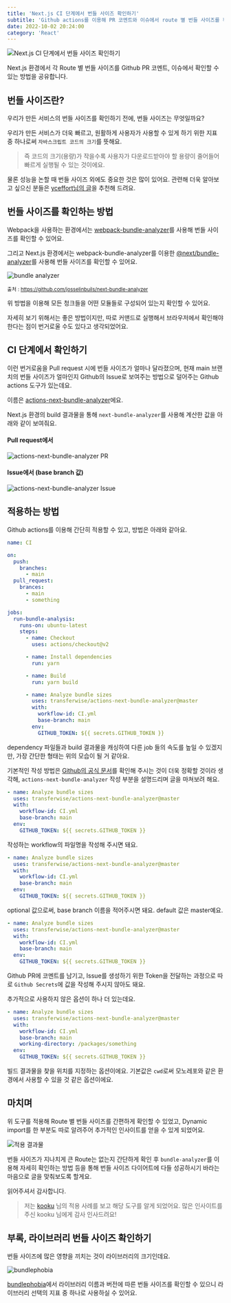 ```yaml
---
title: 'Next.js CI 단계에서 번들 사이즈 확인하기'
subtitle: 'Github actions를 이용해 PR 코멘트와 이슈에서 route 별 번들 사이즈를 확인하는 법을 공유합니다.'
date: 2022-10-02 20:24:00
category: 'React'
---
```


![Next.js CI 단계에서 번들 사이즈 확인하기](https://user-images.githubusercontent.com/26461307/193454578-a8cc96b2-8f89-4cf7-8df0-01454f7b965b.png)

Next.js 환경에서 각 Route 별 번들 사이즈를 Github PR 코멘트, 이슈에서 확인할 수 있는 방법을 공유합니다.

## 번들 사이즈란?

우리가 만든 서비스의 번들 사이즈를 확인하기 전에, 번들 사이즈는 무엇일까요?

우리가 만든 서비스가 더욱 빠르고, 원활하게 사용자가 사용할 수 있게 하기 위한 지표 중 하나로써 `자바스크립트 코드의 크기`를 뜻해요.

> 즉 코드의 크기(용량)가 작을수록 사용자가 다운로드받아야 할 용량이 줄어들어 빠르게 실행될 수 있는 것이에요.

물론 성능을 논할 때 번들 사이즈 외에도 중요한 것은 많이 있어요. 관련해 더욱 알아보고 싶으신 분들은 [yceffort님의 글](https://yceffort.kr/2021/02/javascript-performance-bundle-size)을 추천해 드려요.

## 번들 사이즈를 확인하는 방법

Webpack을 사용하는 환경에서는 [webpack-bundle-analyzer](https://github.com/webpack-contrib/webpack-bundle-analyzer)를 사용해 번들 사이즈를 확인할 수 있어요.

그리고 Next.js 환경에서는 webpack-bundle-analyzer를 이용한 [@next/bundle-analyzer](https://www.npmjs.com/package/@next/bundle-analyzer)를 사용해 번들 사이즈를 확인할 수 있어요.

![bundle analyzer](https://cloud.githubusercontent.com/assets/302213/20628702/93f72404-b338-11e6-92d4-9a365550a701.gif)

<small> 출처 : https://github.com/josselinbuils/next-bundle-analyzer </small>

위 방법을 이용해 모든 청크들을 어떤 모듈들로 구성되어 있는지 확인할 수 있어요.

자세히 보기 위해서는 좋은 방법이지만, 따로 커맨드로 실행해서 브라우저에서 확인해야 한다는 점이 번거로울 수도 있다고 생각되었어요.

## CI 단계에서 확인하기

이런 번거로움을 Pull request 시에 번들 사이즈가 얼마나 달라졌으며, 현재 main 브랜치의 번들 사이즈가 얼마인지 Github의 Issue로 보여주는 방법으로 덜어주는 Github actions 도구가 있는데요.

이름은 [actions-next-bundle-analyzer](https://github.com/transferwise/actions-next-bundle-analyzer)에요.

Next.js 환경의 build 결과물을 통해 `next-bundle-analyzer`를 사용해 계산한 값을 아래와 같이 보여줘요.

#### Pull request에서

![actions-next-bundle-analyzer PR](https://user-images.githubusercontent.com/614392/123790589-69872e80-d8d6-11eb-9dec-0686e0bba760.png)

#### Issue에서 (base branch 값)

![actions-next-bundle-analyzer Issue](https://user-images.githubusercontent.com/52004409/156007377-3e6bbb4c-f721-4b42-a363-4559b2ea55df.png)

## 적용하는 방법

Github actions를 이용해 간단히 적용할 수 있고, 방법은 아래와 같아요.

```yml
name: CI

on:
  push:
    branches:
      - main
  pull_request:
    brances:
      - main
      - something

jobs:
  run-bundle-analysis:
    runs-on: ubuntu-latest
    steps:
      - name: Checkout
        uses: actions/checkout@v2

      - name: Install dependencies
        run: yarn

      - name: Build
        run: yarn build

      - name: Analyze bundle sizes
        uses: transferwise/actions-next-bundle-analyzer@master
        with:
          workflow-id: CI.yml
          base-branch: main
        env:
          GITHUB_TOKEN: ${{ secrets.GITHUB_TOKEN }}
```

dependency 파일들과 build 결과물을 캐싱하여 다른 job 들의 속도를 높일 수 있겠지만, 가장 간단한 형태는 위의 모습이 될 거 같아요.

기본적인 작성 방법은 [Github의 공식 문서](https://docs.github.com/en/actions)를 확인해 주시는 것이 더욱 정확할 것이라 생각해, `actions-next-bundle-analyzer` 작성 부분을 설명드리며 글을 마쳐보려 해요.

```yml {4}
- name: Analyze bundle sizes
  uses: transferwise/actions-next-bundle-analyzer@master
  with:
    workflow-id: CI.yml
    base-branch: main
  env:
    GITHUB_TOKEN: ${{ secrets.GITHUB_TOKEN }}
```

작성하는 workflow의 파일명을 작성해 주시면 돼요.

```yml {5}
- name: Analyze bundle sizes
  uses: transferwise/actions-next-bundle-analyzer@master
  with:
    workflow-id: CI.yml
    base-branch: main
  env:
    GITHUB_TOKEN: ${{ secrets.GITHUB_TOKEN }}
```

optional 값으로써, base branch 이름을 적어주시면 돼요. default 값은 master예요.

```yml {6-7}
- name: Analyze bundle sizes
  uses: transferwise/actions-next-bundle-analyzer@master
  with:
    workflow-id: CI.yml
    base-branch: main
  env:
    GITHUB_TOKEN: ${{ secrets.GITHUB_TOKEN }}
```

Github PR에 코멘트를 남기고, Issue를 생성하기 위한 Token을 전달하는 과정으로 따로 `Github Secrets`에 값을 작성해 주시지 않아도 돼요.

추가적으로 사용하지 않은 옵션이 하나 더 있는데요.

```yml {6}
- name: Analyze bundle sizes
  uses: transferwise/actions-next-bundle-analyzer@master
  with:
    workflow-id: CI.yml
    base-branch: main
    working-directory: /packages/something
  env:
    GITHUB_TOKEN: ${{ secrets.GITHUB_TOKEN }}
```

빌드 결과물을 찾을 위치를 지정하는 옵션이에요. 기본값은 `cwd`로써 모노레포와 같은 환경에서 사용할 수 있을 것 같은 옵션이에요.

## 마치며

위 도구를 적용해 Route 별 번들 사이즈를 간편하게 확인할 수 있었고, Dynamic import를 한 부분도 따로 알려주어 추가적인 인사이트를 얻을 수 있게 되었어요.

![적용 결과물](https://user-images.githubusercontent.com/26461307/193453180-9734e05d-d7ba-4236-9ad3-4b19c7c8e245.png)

번들 사이즈가 지나치게 큰 Route는 없는지 간단하게 확인 후 `bundle-analyzer`를 이용해 자세히 확인하는 방법 등을 통해 번들 사이즈 다이어트에 다들 성공하시기 바라는 마음으로 글을 맞춰보도록 할게요.

읽어주셔서 감사합니다.

> 저는 [kooku](https://github.com/kooku0) 님의 적용 사례를 보고 해당 도구를 알게 되었어요. 많은 인사이트를 주신 kooku 님에게 감사 인사드려요!

## 부록, 라이브러리 번들 사이즈 확인하기

번들 사이즈에 많은 영향을 끼치는 것이 라이브러리의 크기인데요.

![bundlephobia](https://user-images.githubusercontent.com/26461307/193454231-0cc9f673-9c4a-43c9-917a-6db7f0cec140.png)

[bundlephobia](https://bundlephobia.com/)에서 라이브러리 이름과 버전에 따른 번들 사이즈를 확인할 수 있으니 라이브러리 선택의 지표 중 하나로 사용하실 수 있어요.